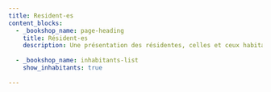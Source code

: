 ```yaml
---
title: Resident-es
content_blocks:
  - _bookshop_name: page-heading
    title: Résident-es
    description: Une présentation des résidentes, celles et ceux habitant sur le lieux, du Mallouestan
  
  - _bookshop_name: inhabitants-list
    show_inhabitants: true
    
---
```

